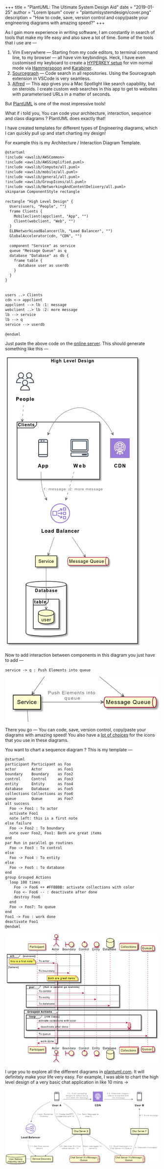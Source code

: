 +++
title = "PlantUML: The Ultimate System Design Aid"
date = "2019-01-25"
author = "Lorem Ipsum"
cover = "plantumlsystemdesign/cover.png"
description = "How to code, save, version control and copy/paste your engineering diagrams with amazing speed?"
+++

As I gain more experience in writing software, I am constantly in search of tools that make my life easy and also save a lot of time. Some of the tools that i use are —

1. Vim Everywhere — Starting from my code editors, to terminal command line, to my browser — all have vim keybindings. Heck, I have even customised my keyboard to create a [HYPERKEY setup](https://gist.github.com/dragod812/fee8f5d4e3a24cf99ccf5e34d7f57d53) for vim normal mode via [Hammerspoon](https://www.hammerspoon.org/) and [Karabiner](https://karabiner-elements.pqrs.org/).
2. [Sourcegraph](https://sourcegraph.com/search) — Code search in all repositories. Using the Sourcegraph extension in VSCode is very seamless.
3. [Alfred](https://www.alfredapp.com/) — This app gives you a Mac Spotlight like search capability, but on steroids. I create custom web searches in this app to get to websites with parameterised URLs in a matter of seconds.

But [PlantUML](https://plantuml.com/) is one of the most impressive tools!

What if i told you, You can code your architecture, interaction, sequence and class diagrams ? PlantUML does exactly that!

I have created templates for different types of Engineering diagrams, which I can quickly pull up and start charting my design!

For example this is my Architecture / Interaction Diagram Template.


```
@startuml
!include <awslib/AWSCommon>
!include <awslib/AWSSimplified.puml>
!include <awslib/Compute/all.puml>
!include <awslib/mobile/all.puml>
!include <awslib/general/all.puml>
!include <awslib/GroupIcons/all.puml>
!include <awslib/NetworkingAndContentDelivery/all.puml>
skinparam ComponentStyle rectangle

rectangle "High Level Design" {
  Users(users, "People", "")
  frame Clients {
    Mobileclient(appclient, "App", "")
    Client(webclient, "Web", "")
  }
  ELBNetworkLoadBalancer(lb, "Load Balancer", "")
  GlobalAccelerator(cdn, "CDN", "")

  component "Service" as service
  queue "Message Queue" as q
  database "Database" as db {
    frame table {
      database user as userdb
    }
  }
}


users ..> Clients
cdn <-> appclient
appclient --> lb :1: message
webclient ..> lb :2: more message
lb --> service
lb --> q
service --> userdb

@enduml
```

Just paste the above code on the [online server](https://www.plantuml.com/plantuml). This should generate something like this —

![architecture template](/plantumlsystemdesign/architecture-template.png)

Now to add interaction between components in this diagram you just have to add —

`service -> q : Push Elements into queue`

![interaction example](/plantumlsystemdesign/interaction-sample.png)

There you go — You can code, save, version control, copy/paste your diagrams with amazing speed! You also have a [lot of choices](https://github.com/awslabs/aws-icons-for-plantuml/blob/master/AWSSymbols.md) for the icons that you use in these diagrams.

You want to chart a sequence diagram ? This is my template —

```
@startuml
participant Participant as Foo
actor       Actor       as Foo1
boundary    Boundary    as Foo2
control     Control     as Foo3
entity      Entity      as Foo4
database    Database    as Foo5
collections Collections as Foo6
queue       Queue       as Foo7
alt success
  Foo -> Foo1 : To actor
  activate Foo1
  note left: this is a first note
else failure
  Foo -> Foo2 : To boundary
  note over Foo2, Foo1: Both are great items
end
par Run in parallel go routines
  Foo -> Foo3 : To control
else
  Foo -> Foo4 : To entity
else
  Foo -> Foo5 : To database
end
group Grouped Actions
  loop 100 times
    Foo -> Foo6 ++ #FFBBBB: activate collections with color
    Foo <- Foo6 -- : deactivate after done
    destroy Foo6
  end
  Foo -> Foo7: To queue
end
Foo1 -> Foo : work done
deactivate Foo1
@enduml
```

![sequence diagram template](/plantumlsystemdesign/sequence-diagram-template.png)

I urge you to explore all the different diagrams in [plantuml.com](https://plantuml.com/). It will definitely make your life very easy. For example, I was able to chart the high level design of a very basic chat application in like 10 mins →

![chat diagram](/plantumlsystemdesign/chat-diagram.png)






